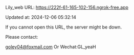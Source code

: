 Lily_web URL: https://222f-61-165-102-156.ngrok-free.app

Updated at: 2024-12-06 05:32:14

If you cannot open this URL, the server might be down.

Please contact: 

goley04@foxmail.com Or Wechat:GL_yeaH